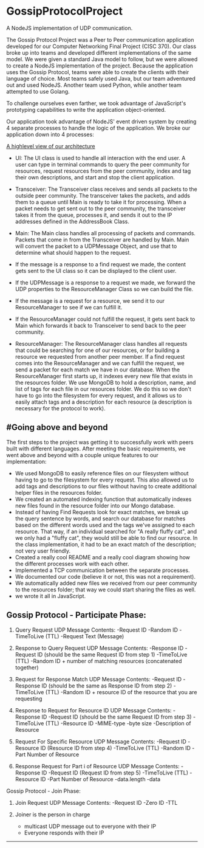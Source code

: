 # GossipProtocolProject
A NodeJS implementation of UDP communication. 


The Gossip Protocol Project was a Peer to Peer communication application developed for our Computer Networking Final Project (CISC 370). Our class broke up into teams and developed different implementations of the same model. We were given a standard Java model to follow, but we were allowed to create a NodeJS implementation of the project. Because the application uses the Gossip Protocol, teams were able to create the clients with their language of choice. Most teams safely used Java, but our team adventured out and used NodeJS. Another team used Python, while another team attempted to use Golang. 

To challenge ourselves even farther, we took advantage of JavaScript's prototyping capabilities to write the application object-oriented. 

Our application took advantage of NodeJS' event driven system by creating 4 separate processes to handle the logic of the application. We broke our application down into 4 processes:

[A highlevel view of our architecture](resources/JSP2PUML.png)

* UI: The UI class is used to handle all interaction with the end user. A user can type in terminal commands to query the peer community for resources, request resources from the peer community, index and tag their own descriptions, and start and stop the client application.
* Transceiver: The Transceiver class receives and sends all packets to the outside peer community. The transceiver takes the packets, and adds them to a queue until Main is ready to take it for processing. When a packet needs to get sent out to the peer community, the transceiver takes it from the queue, processes it, and sends it out to the IP addresses defined in the AddressBook Class. 
* Main: The Main class handles all processing of packets and commands. Packets that come in from the Transceiver are handled by Main. Main will convert the packet to a UDPMessage Object, and use that to determine what should happen to the request.
 * If the message is a response to a find request we made, the content gets sent to the UI class so it can be displayed to the client user.
 * If the UDPMessage is a response to a request we made, we forward the UDP properties to the ResourceManager Class so we can build the file.
 * If the message is a request for a resource, we send it to our ResourceManager to see if we can fulfill it. 
 * If the ResourceManager could not fulfill the request, it gets sent back to Main which forwards it back to Transceiver to send back to the peer community.

* ResourceManager: The ResourceManager class handles all requests that could be searching for one of our resources, or for building a resource we requested from another peer member. If a find request comes into the ResourceManager and we can fulfill the request, we send a packet for each match we have in our database. When the ResourceManager first starts up, it indexes every new file that exists in the resources folder. We use MongoDB to hold a description, name, and list of tags for each file in our resources folder. We do this so we don't have to go into the filesystem for every request, and it allows us to easily attach tags and a description for each resource (a description is necessary for the protocol to work). 

#Going above and beyond
---

The first steps to the project was getting it to successfully work with peers built with different languages. After meeting the basic requirements, we went above and beyond with a couple unique features to our implementation:

* We used MongoDB to easily reference files on our filesystem without having to go to the filesystem for every request. This also allowed us to add tags and descriptions to our files without having to create additional helper files in the resources folder.
* We created an automated indexing function that automatically indexes new files found in the resource folder into our Mongo database.
* Instead of having Find Requests look for exact matches, we break up the query sentence by words, and search our database for matches based on the different words used and the tags we've assigned to each resource. That way, if an individual searched for "A really fluffy cat", and we only had a "fluffy cat", they would still be able to find our resource. In the class implementation, it had to be an exact match of the description; not very user friendly.
* Created a really cool README and a really cool diagram showing how the different processes work with each other.
* Implemented a TCP communication between the separate processes.
* We documented our code (believe it or not, this was not a requirement).
* We automatically added new files we received from our peer community to the resources folder; that way we could start sharing the files as well.
* we wrote it all in JavaScript.



Gossip Protocol - Participate Phase:
---
1. Query Request
    UDP Message Contents:
        -Request ID
        -Random ID
        -TimeToLive (TTL)
        -Request Text (Message)

2. Response to Query Request
    UDP Message Contents:
        -Response ID
        -Request ID (should be the same Request ID from step 1)
        -TimeToLive (TTL)
        -Random ID + number of matching resources (concatenated together)

3. Request for Response Match
    UDP Message Contents:
        -Request ID
        -Response ID (should be the same as Response ID from step 2)
        -TimeToLive (TTL)
        -Random ID + resource ID of the resource that you are requesting

4. Response to Request for Resource ID
    UDP Message Contents:
        -Response ID
        -Request ID (should be the same Request ID from step 3)
        -TimeToLive (TTL)
        -Resource ID
            -MIME-type
            -byte size
            -Description of Resource

5. Request For Specific Resource
    UDP Message Contents:
        -Request ID
        -Resource ID (Resource ID from step 4)
        -TimeToLive (TTL)
        -Random ID
        -Part Number of Resource

6. Response Request for Part i of Resource
    UDP Message Contents:
        -Response ID
        -Request ID (Request ID from step 5)
        -TimeToLive (TTL)
        -Resource ID
        -Part Number of Resource
        -data.length
        -data


Gossip Protocol - Join Phase:

1. Join Request
    UDP Message Contents:
        -Request ID
        -Zero ID
        -TTL

2. Joiner is the person in charge
    - multicast UDP message out to everyone with their IP
    - Everyone responds with their IP

---



